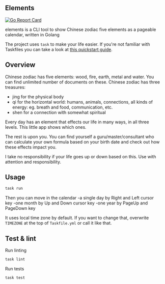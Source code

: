 ## Elements
[![Go Report Card](https://goreportcard.com/badge/github.com/vendelin8/elements)](https://goreportcard.com/report/github.com/vendelin8/elements)

elements is a CLI tool to show Chinese zodiac five elements as a pageable calendar, written in Golang

The project uses `task` to make your life easier. If you're not familiar with Taskfiles you can take a look at [this quickstart guide](https://taskfile.dev/).

## Overview
Chinese zodiac has five elements: wood, fire, earth, metal and water. You can find unlimited number of documents on these.
Chinese zodiac has three treasures:

- jing for the physical body
- qi for the horizontal world: humans, animals, connections, all kinds of energy: eg. breath and food, communication, etc.
- shen for a connection with somewhat spiritual

Every day has an element that effects our life in many ways, in all three levels. This little app shows which ones.

The rest is upon you. You can find yourself a guru/master/consultant who can calculate your own formula based on your birth date and check out how these effects impact you.

I take no responsibility if your life goes up or down based on this. Use with attention and responsibility.

## Usage
```bash
task run
```

Then you can move in the calendar
-a single day by Right and Left cursor key
-one month by Up and Down cursor key
-one year by PageUp and PageDown key

It uses local time zone by default. If you want to change that, overwrite `TIMEZONE` at the top of `Taskfile.yml` or call it like that.

## Test & lint

Run linting

```bash
task lint
```

Run tests

```bash
task test
```
